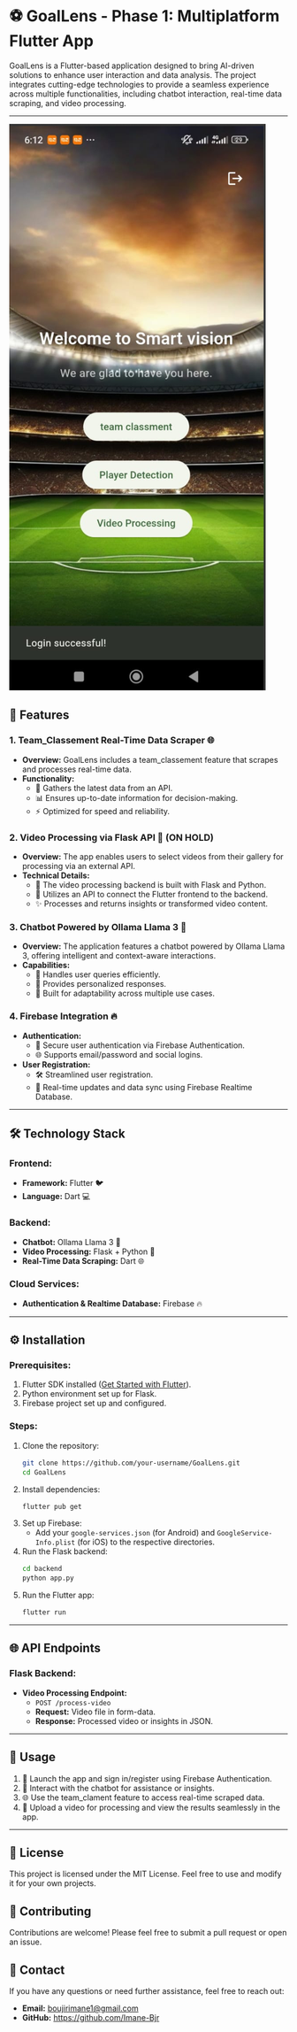 # ⚽ GoalLens - Phase 1: Multiplatform Flutter App

GoalLens is a Flutter-based application designed to bring AI-driven solutions to enhance user interaction and data analysis. The project integrates cutting-edge technologies to provide a seamless experience across multiple functionalities, including chatbot interaction, real-time data scraping, and video processing.

---
![Project Overview](assets/overview.png)

## 🎯 Features 

### 1. Team_Classement Real-Time Data Scraper 🌐

- **Overview:** GoalLens includes a team_classement feature that scrapes and processes real-time data.
- **Functionality:**
  - 📡 Gathers the latest data from an API.
  - 📊 Ensures up-to-date information for decision-making.
  - ⚡ Optimized for speed and reliability.

### 2. Video Processing via Flask API 🎥 (ON HOLD)

- **Overview:** The app enables users to select videos from their gallery for processing via an external API.
- **Technical Details:**
  - 🐍 The video processing backend is built with Flask and Python.
  - 🔗 Utilizes an API to connect the Flutter frontend to the backend.
  - ✨ Processes and returns insights or transformed video content.

### 3. Chatbot Powered by Ollama Llama 3 🤖

- **Overview:** The application features a chatbot powered by Ollama Llama 3, offering intelligent and context-aware interactions.
- **Capabilities:**
  - 💬 Handles user queries efficiently.
  - 🧠 Provides personalized responses.
  - 🔄 Built for adaptability across multiple use cases.

### 4. Firebase Integration 🔥

- **Authentication:**
  - 🔐 Secure user authentication via Firebase Authentication.
  - 🌐 Supports email/password and social logins.
- **User Registration:**
  - 🛠️ Streamlined user registration.
  - 🔄 Real-time updates and data sync using Firebase Realtime Database.

---

## 🛠️ Technology Stack 

### Frontend:

- **Framework:** Flutter 🐦
- **Language:** Dart 💻

### Backend:

- **Chatbot:** Ollama Llama 3 🤖
- **Video Processing:** Flask + Python 🐍
- **Real-Time Data Scraping:** Dart 🌐

### Cloud Services:

- **Authentication & Realtime Database:** Firebase 🔥

---

## ⚙️ Installation 

### Prerequisites:

1. Flutter SDK installed ([Get Started with Flutter](https://flutter.dev/docs/get-started)).
2. Python environment set up for Flask.
3. Firebase project set up and configured.

### Steps:

1. Clone the repository:
   ```bash
   git clone https://github.com/your-username/GoalLens.git
   cd GoalLens
   ```
2. Install dependencies:
   ```bash
   flutter pub get
   ```
3. Set up Firebase:
   - Add your `google-services.json` (for Android) and `GoogleService-Info.plist` (for iOS) to the respective directories.
4. Run the Flask backend:
   ```bash
   cd backend
   python app.py
   ```
5. Run the Flutter app:
   ```bash
   flutter run
   ```

---

## 🌐 API Endpoints 

### Flask Backend:

- **Video Processing Endpoint:**
  - `POST /process-video`
  - **Request:** Video file in form-data.
  - **Response:** Processed video or insights in JSON.

---

## 📱 Usage 

1. 🚀 Launch the app and sign in/register using Firebase Authentication.
2. 🤖 Interact with the chatbot for assistance or insights.
3. 🌐 Use the team_clament feature to access real-time scraped data.
4. 🎥 Upload a video for processing and view the results seamlessly in the app.

---

## 📜 License

This project is licensed under the MIT License. Feel free to use and modify it for your own projects.

## 🙌 Contributing

Contributions are welcome! Please feel free to submit a pull request or open an issue.

## 📧 Contact

If you have any questions or need further assistance, feel free to reach out:

- **Email:** boujirimane1@gmail.com
- **GitHub:** https://github.com/Imane-Bjr
